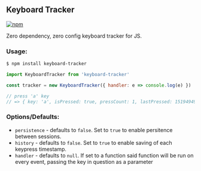 ## Keyboard Tracker
[![npm](https://img.shields.io/npm/v/keyboard-tracker.svg)](https://www.npmjs.com/package/keyboard-tracker)

Zero dependency, zero config keyboard tracker for JS.


### Usage:

``` bash
$ npm install keyboard-tracker
```

```js
import KeyboardTracker from 'keyboard-tracker'

const tracker = new KeyboardTracker({ handler: e => console.log(e) })

// press 'a' key
// => { key: 'a', isPressed: true, pressCount: 1, lastPressed: 1519494954553, history: [] }
```

### Options/Defaults:

 - `persistence` - defaults to `false`. Set to `true` to enable persitence between sessions.
 - `history` - defaults to `false`. Set to `true` to enable saving of each keypress timestamp.
 - `handler` - defaults to `null`. If set to a function said function will be run on every event, passing the key in question as a parameter
